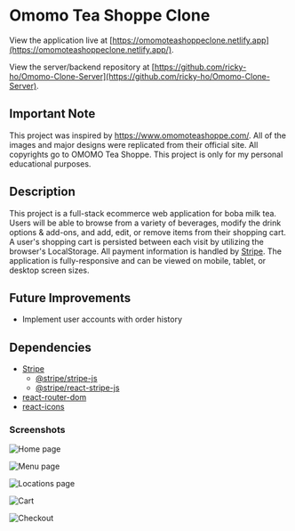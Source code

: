 # Omomo Tea Shoppe Clone
View the application live at [https://omomoteashoppeclone.netlify.app](https://omomoteashoppeclone.netlify.app/).

View the server/backend repository at [https://github.com/ricky-ho/Omomo-Clone-Server](https://github.com/ricky-ho/Omomo-Clone-Server).

## Important Note
This project was inspired by https://www.omomoteashoppe.com/. All of the images and major designs were replicated 
from their official site. All copyrights go to OMOMO Tea Shoppe. This project is only for my personal educational purposes.

## Description 
This project is a full-stack ecommerce web application for boba milk tea. Users will be able to browse from a variety of beverages, modify
the drink options & add-ons, and add, edit, or remove items from their shopping cart. A user's shopping cart is persisted between each visit by utilizing the browser's LocalStorage. All payment information is handled by [Stripe](https://stripe.com). The application is fully-responsive and can be viewed on mobile, tablet, or desktop screen sizes.

## Future Improvements
- Implement user accounts with order history

## Dependencies
- [Stripe](https://stripe.com/)
  - [@stripe/stripe-js](https://www.npmjs.com/package/@stripe/stripe-js)
  - [@stripe/react-stripe-js](https://www.npmjs.com/package/@stripe/react-stripe-js)
- [react-router-dom](https://reactrouter.com)
- [react-icons](https://react-icons.github.io/react-icons)

### Screenshots
![Home page](https://res.cloudinary.com/ricky-ho/image/upload/v1635461493/Omomo/omomo-home_vja4rt.png)

![Menu page](https://res.cloudinary.com/ricky-ho/image/upload/v1635461492/Omomo/omomo-menu_bpdln7.png)

![Locations page](https://res.cloudinary.com/ricky-ho/image/upload/v1619137361/Omomo/msedge_zJvRlxDf5v_sboouc.png)

![Cart](https://res.cloudinary.com/ricky-ho/image/upload/v1635461492/Omomo/omomo-cart_yfx9dl.png)

![Checkout](https://res.cloudinary.com/ricky-ho/image/upload/v1635461492/Omomo/omomo-checkout_vj6gwy.png)

